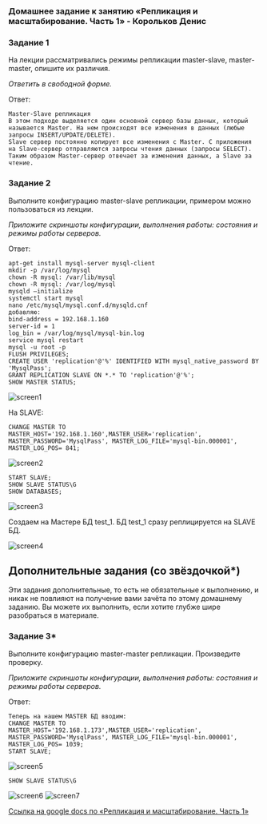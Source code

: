 ### Домашнее задание к занятию «Репликация и масштабирование. Часть 1» - Корольков Денис

### Задание 1

На лекции рассматривались режимы репликации master-slave, master-master, опишите их различия.

*Ответить в свободной форме.*

Ответ:
```
Master-Slave репликация
В этом подходе выделяется один основной сервер базы данных, который называется Master. На нем происходят все изменения в данных (любые запросы INSERT/UPDATE/DELETE).
Slave сервер постоянно копирует все изменения с Master. С приложения на Slave-сервер отправляются запросы чтения данных (запросы SELECT). Таким образом Master-сервер отвечает за изменения данных, а Slave за чтение.
```

### Задание 2

Выполните конфигурацию master-slave репликации, примером можно пользоваться из лекции.

*Приложите скриншоты конфигурации, выполнения работы: состояния и режимы работы серверов.*

Ответ:

```
apt-get install mysql-server mysql-client
mkdir -p /var/log/mysql
chown -R mysql: /var/lib/mysql
chown -R mysql: /var/log/mysql
mysqld –initialize
systemctl start mysql
nano /etc/mysql/mysql.conf.d/mysqld.cnf 
добавляю:
bind-address = 192.168.1.160
server-id = 1
log_bin = /var/log/mysql/mysql-bin.log
service mysql restart
mysql -u root -p
FLUSH PRIVILEGES;
CREATE USER 'replication'@'%' IDENTIFIED WITH mysql_native_password BY 'MysqlPass';
GRANT REPLICATION SLAVE ON *.* TO 'replication'@'%';
SHOW MASTER STATUS;

```

![screen1](https://github.com/KorolkovDenis/12.6-ReplicationSQL1/blob/main/screenshots/screen1.jpg)

На SLAVE:
```
CHANGE MASTER TO MASTER_HOST='192.168.1.160',MASTER_USER='replication', MASTER_PASSWORD='MysqlPass', MASTER_LOG_FILE='mysql-bin.000001', MASTER_LOG_POS= 841;
```

![screen2](https://github.com/KorolkovDenis/12.6-ReplicationSQL1/blob/main/screenshots/screen2.jpg)

```
START SLAVE;
SHOW SLAVE STATUS\G
SHOW DATABASES;
```

![screen3](https://github.com/KorolkovDenis/12.6-ReplicationSQL1/blob/main/screenshots/screen3.jpg)

Создаем на Мастере БД test_1. БД test_1 сразу реплицируется на SLAVE БД.

![screen4](https://github.com/KorolkovDenis/12.6-ReplicationSQL1/blob/main/screenshots/screen4.jpg)

## Дополнительные задания (со звёздочкой*)
Эти задания дополнительные, то есть не обязательные к выполнению, и никак не повлияют на получение вами зачёта по этому домашнему заданию. Вы можете их выполнить, если хотите глубже шире разобраться в материале.


### Задание 3* 

Выполните конфигурацию master-master репликации. Произведите проверку.

*Приложите скриншоты конфигурации, выполнения работы: состояния и режимы работы серверов.*

Ответ:

```
Теперь на нашем MASTER БД вводим:
CHANGE MASTER TO MASTER_HOST='192.168.1.173',MASTER_USER='replication', MASTER_PASSWORD='MysqlPass', MASTER_LOG_FILE='mysql-bin.000001', MASTER_LOG_POS= 1039;
START SLAVE;
```

![screen5](https://github.com/KorolkovDenis/12.6-ReplicationSQL1/blob/main/screenshots/screen5.jpg)
```
SHOW SLAVE STATUS\G
```
![screen6](https://github.com/KorolkovDenis/12.6-ReplicationSQL1/blob/main/screenshots/screen6.jpg)
![screen7](https://github.com/KorolkovDenis/12.6-ReplicationSQL1/blob/main/screenshots/screen7.jpg)


[Cсылка на google docs по «Репликация и масштабирование. Часть 1»]([https://docs.google.com/document/d/](https://docs.google.com/document/d/1Yxn2qyVMpI7dgJHVL_QKWgGjBdyFqmlq/edit?usp=drive_link&ouid=104113173630640462528&rtpof=true&sd=true)https://docs.google.com/document/d/1Yxn2qyVMpI7dgJHVL_QKWgGjBdyFqmlq/edit?usp=drive_link&ouid=104113173630640462528&rtpof=true&sd=true)
